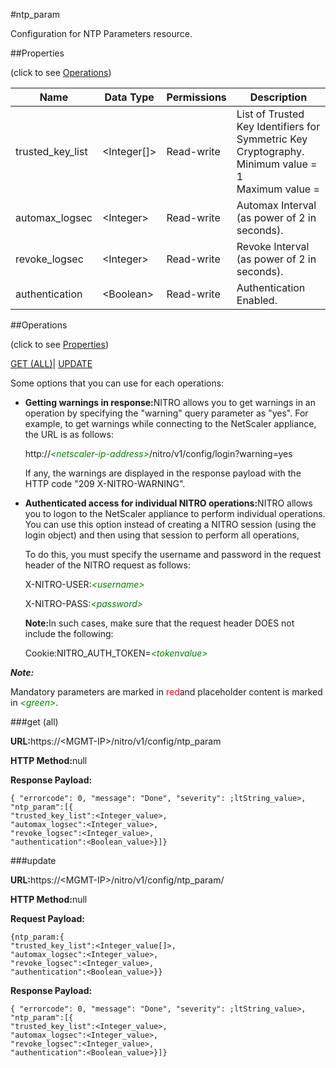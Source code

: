 #ntp_param

Configuration for NTP Parameters resource.


##Properties 
<span>(click to see [Operations](#opera))</span>


<table><thead><tr><th>Name</th><th>Data Type</th><th>Permissions</th><th>Description</th></tr></thead><tbody><tr><td>trusted_key_list</td><td>&lt;Integer[]></td><td>Read-write</td><td>List of Trusted Key Identifiers for Symmetric Key Cryptography.<br>Minimum value = 1<br>Maximum value =</td></tr><tr><td>automax_logsec</td><td>&lt;Integer></td><td>Read-write</td><td>Automax Interval (as power of 2 in seconds).</td></tr><tr><td>revoke_logsec</td><td>&lt;Integer></td><td>Read-write</td><td>Revoke Interval (as power of 2 in seconds).</td></tr><tr><td>authentication</td><td>&lt;Boolean></td><td>Read-write</td><td>Authentication Enabled.</td></tr></tbody></table>
##Operations 
<span>(click to see [Properties](#prope))</span>


[GET (ALL)](#get-)| [UPDATE](#u)


Some options that you can use for each operations:
<ul><li><p><b>Getting warnings in response:</b>NITRO allows you to get warnings in an operation by specifying the "warning" query parameter as "yes". For example, to get warnings while connecting to the NetScaler appliance, the URL is as follows:</p><p>http://<span style="color:green;font-style:italic;">&lt;netscaler-ip-address&gt;</span>/nitro/v1/config/login?warning=yes</p><p>If any, the warnings are displayed in the response payload with the HTTP code "209 X-NITRO-WARNING".</p></li><li><p><b>Authenticated access for individual NITRO operations:</b>NITRO allows you to logon to the NetScaler appliance to perform individual operations. You can use this option instead of creating a NITRO session (using the login object) and then using that session to perform all operations,</p><p>To do this, you must specify the username and password in the request header of the NITRO request as follows:</p><p>X-NITRO-USER:<span style="color:green;font-style:italic;">&lt;username&gt;</span></p><p>X-NITRO-PASS:<span style="color:green;font-style:italic;">&lt;password&gt;</span></p><p><b>Note:</b>In such cases, make sure that the request header DOES not include the following:</p><p>Cookie:NITRO_AUTH_TOKEN=<span style="color:green;font-style:italic;">&lt;tokenvalue&gt;</span></p></li></ul>



***Note:*** 
Mandatory parameters are marked in <span style="color:#FF0000;">red</span>and placeholder content is marked in <span style="color:green;font-style:italic">&lt;green&gt;</span>.

###get (all)



<b>URL:</b>https://&lt;MGMT-IP&gt;/nitro/v1/config/ntp_param
<b>HTTP Method:</b>null
<b>Response Payload: </b>```{ "errorcode": 0, "message": "Done", "severity": ;ltString_value>, "ntp_param":[{"trusted_key_list":<Integer_value>,"automax_logsec":<Integer_value>,"revoke_logsec":<Integer_value>,"authentication":<Boolean_value>}]}```



###update



<b>URL:</b>https://&lt;MGMT-IP&gt;/nitro/v1/config/ntp_param/
<b>HTTP Method:</b>null
<b>Request Payload: </b>```{ntp_param:{"trusted_key_list":<Integer_value[]>,"automax_logsec":<Integer_value>,"revoke_logsec":<Integer_value>,"authentication":<Boolean_value>}}```
<b>Response Payload: </b>```{ "errorcode": 0, "message": "Done", "severity": ;ltString_value>, "ntp_param":[{"trusted_key_list":<Integer_value>,"automax_logsec":<Integer_value>,"revoke_logsec":<Integer_value>,"authentication":<Boolean_value>}]}```




